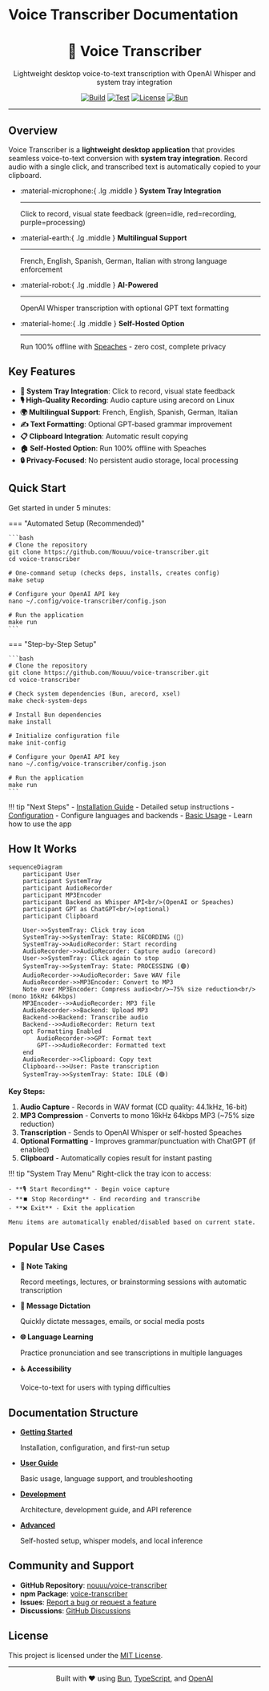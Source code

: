 # Voice Transcriber Documentation

<div align="center" markdown="1">

# 🎤 Voice Transcriber

Lightweight desktop voice-to-text transcription with OpenAI Whisper and system tray integration

[![Build](https://github.com/Nouuu/voice-transcriber/actions/workflows/build.yml/badge.svg)](https://github.com/Nouuu/voice-transcriber/actions/workflows/build.yml)
[![Test](https://github.com/Nouuu/voice-transcriber/actions/workflows/test.yml/badge.svg)](https://github.com/Nouuu/voice-transcriber/actions/workflows/test.yml)
[![License](https://img.shields.io/badge/license-MIT-blue.svg)](https://github.com/Nouuu/voice-transcriber/blob/main/LICENSE)
[![Bun](https://img.shields.io/badge/bun-%3E%3D1.2.0-black)](https://bun.sh)

</div>

---

## Overview

Voice Transcriber is a **lightweight desktop application** that provides seamless voice-to-text conversion with **system tray integration**. Record audio with a single click, and transcribed text is automatically copied to your clipboard.

<div class="grid cards" markdown>

-   :material-microphone:{ .lg .middle } **System Tray Integration**

    ---

    Click to record, visual state feedback (green=idle, red=recording, purple=processing)

-   :material-earth:{ .lg .middle } **Multilingual Support**

    ---

    French, English, Spanish, German, Italian with strong language enforcement

-   :material-robot:{ .lg .middle } **AI-Powered**

    ---

    OpenAI Whisper transcription with optional GPT text formatting

-   :material-home:{ .lg .middle } **Self-Hosted Option**

    ---

    Run 100% offline with [Speaches](https://github.com/speaches-ai/speaches) - zero cost, complete privacy

</div>

## Key Features

- **🎯 System Tray Integration**: Click to record, visual state feedback
- **🎙️ High-Quality Recording**: Audio capture using arecord on Linux
- **🌍 Multilingual Support**: French, English, Spanish, German, Italian
- **✍️ Text Formatting**: Optional GPT-based grammar improvement
- **📋 Clipboard Integration**: Automatic result copying
- **🏠 Self-Hosted Option**: Run 100% offline with Speaches
- **🔒 Privacy-Focused**: No persistent audio storage, local processing

## Quick Start

Get started in under 5 minutes:

=== "Automated Setup (Recommended)"

    ```bash
    # Clone the repository
    git clone https://github.com/Nouuu/voice-transcriber.git
    cd voice-transcriber
    
    # One-command setup (checks deps, installs, creates config)
    make setup
    
    # Configure your OpenAI API key
    nano ~/.config/voice-transcriber/config.json
    
    # Run the application
    make run
    ```

=== "Step-by-Step Setup"

    ```bash
    # Clone the repository
    git clone https://github.com/Nouuu/voice-transcriber.git
    cd voice-transcriber
    
    # Check system dependencies (Bun, arecord, xsel)
    make check-system-deps
    
    # Install Bun dependencies
    make install
    
    # Initialize configuration file
    make init-config
    
    # Configure your OpenAI API key
    nano ~/.config/voice-transcriber/config.json
    
    # Run the application
    make run
    ```

!!! tip "Next Steps"
    - [Installation Guide](getting-started/installation.md) - Detailed setup instructions
    - [Configuration](getting-started/configuration.md) - Configure languages and backends
    - [Basic Usage](user-guide/basic-usage.md) - Learn how to use the app

## How It Works

```mermaid
sequenceDiagram
    participant User
    participant SystemTray
    participant AudioRecorder
    participant MP3Encoder
    participant Backend as Whisper API<br/>(OpenAI or Speaches)
    participant GPT as ChatGPT<br/>(optional)
    participant Clipboard

    User->>SystemTray: Click tray icon
    SystemTray->>SystemTray: State: RECORDING (🔴)
    SystemTray->>AudioRecorder: Start recording
    AudioRecorder->>AudioRecorder: Capture audio (arecord)
    User->>SystemTray: Click again to stop
    SystemTray->>SystemTray: State: PROCESSING (🟣)
    AudioRecorder->>AudioRecorder: Save WAV file
    AudioRecorder->>MP3Encoder: Convert to MP3
    Note over MP3Encoder: Compress audio<br/>~75% size reduction<br/>(mono 16kHz 64kbps)
    MP3Encoder-->>AudioRecorder: MP3 file
    AudioRecorder->>Backend: Upload MP3
    Backend->>Backend: Transcribe audio
    Backend-->>AudioRecorder: Return text
    opt Formatting Enabled
        AudioRecorder->>GPT: Format text
        GPT-->>AudioRecorder: Formatted text
    end
    AudioRecorder->>Clipboard: Copy text
    Clipboard-->>User: Paste transcription
    SystemTray->>SystemTray: State: IDLE (🟢)
```

**Key Steps:**

1. **Audio Capture** - Records in WAV format (CD quality: 44.1kHz, 16-bit)
2. **MP3 Compression** - Converts to mono 16kHz 64kbps MP3 (~75% size reduction)
3. **Transcription** - Sends to OpenAI Whisper or self-hosted Speaches
4. **Optional Formatting** - Improves grammar/punctuation with ChatGPT (if enabled)
5. **Clipboard** - Automatically copies result for instant pasting

!!! tip "System Tray Menu"
    Right-click the tray icon to access:
    
    - **🎙️ Start Recording** - Begin voice capture
    - **⏹️ Stop Recording** - End recording and transcribe  
    - **❌ Exit** - Exit the application
    
    Menu items are automatically enabled/disabled based on current state.

## Popular Use Cases

<div class="grid cards" markdown>

-   **📝 Note Taking**

    Record meetings, lectures, or brainstorming sessions with automatic transcription

-   **💬 Message Dictation**

    Quickly dictate messages, emails, or social media posts

-   **🌐 Language Learning**

    Practice pronunciation and see transcriptions in multiple languages

-   **♿ Accessibility**

    Voice-to-text for users with typing difficulties

</div>

## Documentation Structure

<div class="grid cards" markdown>

-   [**Getting Started**](getting-started/installation.md)

    Installation, configuration, and first-run setup

-   [**User Guide**](user-guide/basic-usage.md)

    Basic usage, language support, and troubleshooting

-   [**Development**](development/architecture.md)

    Architecture, development guide, and API reference

-   [**Advanced**](advanced/speaches-integration.md)

    Self-hosted setup, whisper models, and local inference

</div>

## Community and Support

- **GitHub Repository**: [nouuu/voice-transcriber](https://github.com/Nouuu/voice-transcriber)
- **npm Package**: [voice-transcriber](https://www.npmjs.com/package/voice-transcriber)
- **Issues**: [Report a bug or request a feature](https://github.com/Nouuu/voice-transcriber/issues)
- **Discussions**: [GitHub Discussions](https://github.com/Nouuu/voice-transcriber/discussions)

## License

This project is licensed under the [MIT License](https://github.com/Nouuu/voice-transcriber/blob/main/LICENSE).

---

<div align="center">
  <p>Built with ❤️ using <a href="https://bun.sh">Bun</a>, <a href="https://www.typescriptlang.org/">TypeScript</a>, and <a href="https://platform.openai.com/">OpenAI</a></p>
</div>
